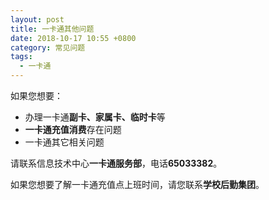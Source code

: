 ```yaml
---
layout: post
title: 一卡通其他问题
date: 2018-10-17 10:55 +0800
category: 常见问题
tags:
  - 一卡通
---
```


如果您想要：

- 办理一卡通**副卡、家属卡、临时卡**等
- **一卡通充值消费**存在问题
- 一卡通其它相关问题

请联系信息技术中心**一卡通服务部**，电话**65033382**。

如果您想要了解一卡通充值点上班时间，请您联系**学校后勤集团**。